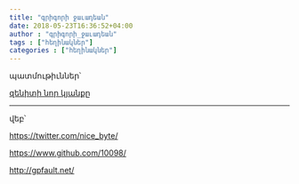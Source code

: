```yaml
---
title: "գրիգորի ջաւադեան"
date: 2018-05-23T16:36:52+04:00
author : "գրիգորի_ջաւադեան"
tags : ["հեղինակներ"]
categories : ["հեղինակներ"]
---
```


պատմութիւններ՝

[զենիտի նոր կյանքը](/հոսք/զենիտի_նոր_կյանքը/)





_______
վեբ՝

https://twitter.com/nice_byte/

https://www.github.com/10098/

http://gpfault.net/


